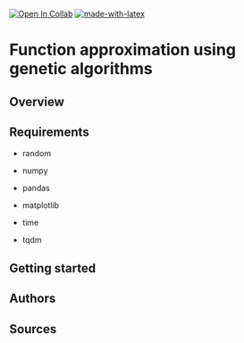 [![Open In Collab](https://colab.research.google.com/assets/colab-badge.svg)](https://colab.research.google.com/drive/1ZUXPiV1-kVUIWXV1NPzytN4CJtumsSHE?usp=sharing)
[![made-with-latex](https://img.shields.io/badge/Made%20with-LaTeX-1f425f.svg)](https://www.latex-project.org/)
# Function approximation using genetic algorithms
## Overview

## Requirements
- random
- numpy
- pandas
- matplotlib

- time
- tqdm

## Getting started
## Authors

## Sources

